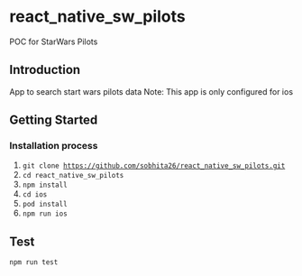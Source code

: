 # react_native_sw_pilots
POC for StarWars Pilots

## Introduction 
App to search start wars pilots data
Note: This app is only configured for ios

## Getting Started
### Installation process
1. <code>git clone https://github.com/sobhita26/react_native_sw_pilots.git</code>
2. <code>cd react_native_sw_pilots </code>
3. <code>npm install</code>
4. <code>cd  ios </code>
5. <code>pod install </code>
6. <code>npm run ios</code>

## Test
<code>npm run test</code>
